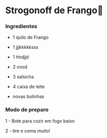 # Strogonoff de Frango:chicken:

### Ingredientes

- 1 quilo de Frango

- 1 jjjkkkkksss

- 1 hhdjjd

- 2 ovod

- 3 salsicha

- 4 caixa de leite
- novas bolinhas



### Modo de preparo

1 - Bote para cozir em fogo baixo

2 -  tire e coma muito!

